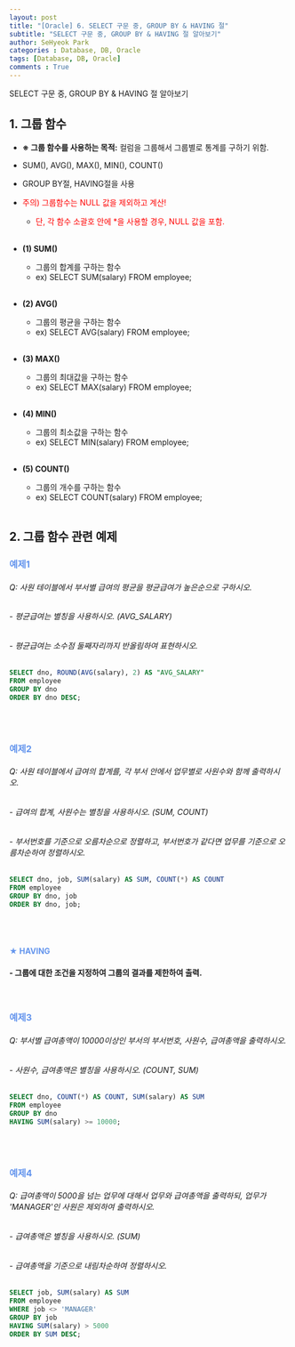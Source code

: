 ```yaml
---
layout: post
title: "[Oracle] 6. SELECT 구문 중, GROUP BY & HAVING 절"
subtitle: "SELECT 구문 중, GROUP BY & HAVING 절 알아보기"
author: SeHyeok Park
categories : Database, DB, Oracle
tags: [Database, DB, Oracle]
comments : True
---
```

<div id='preview' class='display-none'>
SELECT 구문 중, GROUP BY & HAVING 절 알아보기
</div>

## 1. 그룹 함수
- **※ 그룹 함수를 사용하는 목적:** 컬럼을 그룹해서 그룹별로 통계를 구하기 위함.
- SUM(), AVG(), MAX(), MIN(), COUNT()
- GROUP BY절, HAVING절을 사용
- <span style="color:red">주의) 그룹함수는 NULL 값을 제외하고 계산!</span>
  - <span style="color:red">단, 각 함수 소괄호 안에 *을 사용할 경우, NULL 값을 포함.</span>
  <br><br>
- **(1) SUM()**
  - 그룹의 합계를 구하는 함수
  - ex) SELECT SUM(salary) FROM employee;
  <br>

- **(2) AVG()**
  - 그룹의 평균을 구하는 함수
  - ex) SELECT AVG(salary) FROM employee;
  <br>

- **(3) MAX()**
  - 그룹의 최대값을 구하는 함수
  - ex) SELECT MAX(salary) FROM employee;
  <br>

- **(4) MIN()**
  - 그룹의 최소값을 구하는 함수
  - ex) SELECT MIN(salary) FROM employee;
  <br>

- **(5) COUNT()**
  - 그룹의 개수를 구하는 함수
  - ex) SELECT COUNT(salary) FROM employee;
  <br><br>

## 2. 그룹 함수 관련 예제

### <span style="color:cornflowerblue">예제1</span>
###### Q: 사원 테이블에서 부서별 급여의 평균을 평균급여가 높은순으로 구하시오.
###### - 평균급여는 별칭을 사용하시오. (AVG_SALARY)
###### - 평균급여는 소수점 둘째자리까지 반올림하여 표현하시오.
```sql
SELECT dno, ROUND(AVG(salary), 2) AS "AVG_SALARY"
FROM employee
GROUP BY dno
ORDER BY dno DESC;
```
<br><br>

### <span style="color:cornflowerblue">예제2</span>
###### Q: 사원 테이블에서 급여의 합계를, 각 부서 안에서 업무별로 사원수와 함께 출력하시오.
###### - 급여의 합계, 사원수는 별칭을 사용하시오. (SUM, COUNT)
###### - 부서번호를 기준으로 오름차순으로 정렬하고, 부서번호가 같다면 업무를 기준으로 오름차순하여 정렬하시오.
```sql
SELECT dno, job, SUM(salary) AS SUM, COUNT(*) AS COUNT
FROM employee
GROUP BY dno, job
ORDER BY dno, job;
```
<br><br>

#### <span style="color:cornflowerblue">★ HAVING</span>
#### - 그룹에 대한 조건을 지정하여 그룹의 결과를 제한하여 출력.
<br>

### <span style="color:cornflowerblue">예제3</span>
###### Q: 부서별 급여총액이 10000이상인 부서의 부서번호, 사원수, 급여총액을 출력하시오.
###### - 사원수, 급여총액은 별칭을 사용하시오. (COUNT, SUM)
```sql
SELECT dno, COUNT(*) AS COUNT, SUM(salary) AS SUM
FROM employee
GROUP BY dno
HAVING SUM(salary) >= 10000;
```
<br><br>

### <span style="color:cornflowerblue">예제4</span>
###### Q: 급여총액이 5000을 넘는 업무에 대해서 업무와 급여총액을 출력하되, 업무가 'MANAGER'인 사원은 제외하여 출력하시오.
###### - 급여총액은 별칭을 사용하시오. (SUM)
###### - 급여총액을 기준으로 내림차순하여 정렬하시오.
```sql
SELECT job, SUM(salary) AS SUM
FROM employee
WHERE job <> 'MANAGER'
GROUP BY job
HAVING SUM(salary) > 5000
ORDER BY SUM DESC;
```
<br><br>